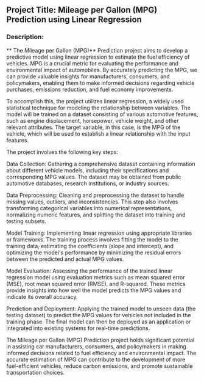 ## Project Title: Mileage per Gallon (MPG) Prediction using Linear Regression

### Description:
** The Mileage per Gallon (MPG)**  Prediction project aims to develop a predictive model using linear regression to estimate the fuel efficiency of vehicles. MPG is a crucial metric for evaluating the performance and environmental impact of automobiles. By accurately predicting the MPG, we can provide valuable insights for manufacturers, consumers, and policymakers, enabling them to make informed decisions regarding vehicle purchases, emissions reduction, and fuel economy improvements.

To accomplish this, the project utilizes linear regression, a widely used statistical technique for modeling the relationship between variables. The model will be trained on a dataset consisting of various automotive features, such as engine displacement, horsepower, vehicle weight, and other relevant attributes. The target variable, in this case, is the MPG of the vehicle, which will be used to establish a linear relationship with the input features.

The project involves the following key steps:

Data Collection: Gathering a comprehensive dataset containing information about different vehicle models, including their specifications and corresponding MPG values. The dataset may be obtained from public automotive databases, research institutions, or industry sources.

Data Preprocessing: Cleaning and preprocessing the dataset to handle missing values, outliers, and inconsistencies. This step also involves transforming categorical variables into numerical representations, normalizing numeric features, and splitting the dataset into training and testing subsets.

Model Training: Implementing linear regression using appropriate libraries or frameworks. The training process involves fitting the model to the training data, estimating the coefficients (slope and intercept), and optimizing the model's performance by minimizing the residual errors between the predicted and actual MPG values.

Model Evaluation: Assessing the performance of the trained linear regression model using evaluation metrics such as mean squared error (MSE), root mean squared error (RMSE), and R-squared. These metrics provide insights into how well the model predicts the MPG values and indicate its overall accuracy.

Prediction and Deployment: Applying the trained model to unseen data (the testing dataset) to predict the MPG values for vehicles not included in the training phase. The final model can then be deployed as an application or integrated into existing systems for real-time predictions.

The Mileage per Gallon (MPG) Prediction project holds significant potential in assisting car manufacturers, consumers, and policymakers in making informed decisions related to fuel efficiency and environmental impact. The accurate estimation of MPG can contribute to the development of more fuel-efficient vehicles, reduce carbon emissions, and promote sustainable transportation choices.
